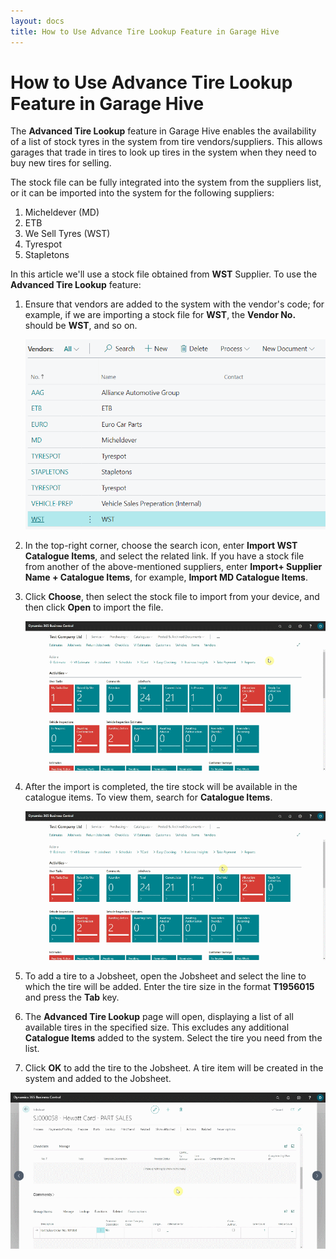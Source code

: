 ```yaml
---
layout: docs
title: How to Use Advance Tire Lookup Feature in Garage Hive
---
```


# How to Use Advance Tire Lookup Feature in Garage Hive

The **Advanced Tire Lookup** feature in Garage Hive enables the availability of a list of stock tyres in the system from tire vendors/suppliers. This allows garages that trade in tires to look up tires in the system when they need to buy new tires for selling.

The stock file can be fully integrated into the system from the suppliers list, or it can be imported into the system for the following suppliers:
1. Micheldever (MD)
2. ETB
3. We Sell Tyres (WST)
4. Tyrespot
5. Stapletons

In this article we'll use a stock file obtained from **WST** Supplier. To use the **Advanced Tire Lookup** feature:
1. Ensure that vendors are added to the system with the vendor's code; for example, if we are importing a stock file for **WST**, the **Vendor No.** should be **WST**, and so on.

   ![](media/garagehive-advanced-tire-lookup1.png)

2. In the top-right corner, choose the search icon, enter **Import WST Catalogue Items**, and select the related link. If you have a stock file from another of the above-mentioned suppliers, enter **Import+ Supplier Name + Catalogue Items**, for example, **Import MD Catalogue Items**.
3. Click **Choose**, then select the stock file to import from your device, and then click **Open** to import the file.

   ![](media/garagehive-advanced-tire-lookup2.gif)

4. After the import is completed, the tire stock will be available in the catalogue items. To view them, search for **Catalogue Items**.

   ![](media/garagehive-advanced-tire-lookup3.gif)

5. To add a tire to a Jobsheet, open the Jobsheet and select the line to which the tire will be added. Enter the tire size in the format **T1956015** and press the **Tab** key.
6. The **Advanced Tire Lookup** page will open, displaying a list of all available tires in the specified size. This excludes any additional **Catalogue Items** added to the system. Select the tire you need from the list.
7. Click **OK** to add the tire to the Jobsheet. A tire item will be created in the system and added to the Jobsheet.

![](media/garagehive-advanced-tire-lookup4.gif)

